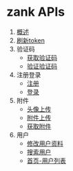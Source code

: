 # zank APIs

1. [概述](概述.md)
2. [刷新token](刷新token.md)
3. 验证码
    - [获取验证码](获取验证码.md)
    - [验证验证码](验证验证码.md)
4. 注册登录
    - [注册](用户注册.md)
    - [登录](用户登录.md)
5. 附件
    - [头像上传](用户头像上传.md)
    - [附件上传](附件上传.md)
    - [获取附件](获取附件.md)
6. 用户
    - [修改用户资料](修改用户资料.md)
    - [搜索用户](搜索用户.md)
    - [首页-用户列表](用户列表.md)